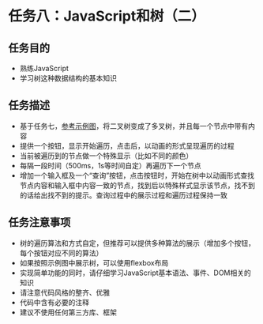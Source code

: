 # 任务八：JavaScript和树（二）

## 任务目的

- 熟练JavaScript
- 学习树这种数据结构的基本知识

## 任务描述

- 基于任务七，[参考示例图](http://7xrp04.com1.z0.glb.clouddn.com/task_2_23_1.jpg)，将二叉树变成了多叉树，并且每一个节点中带有内容
- 提供一个按钮，显示开始遍历，点击后，以动画的形式呈现遍历的过程
- 当前被遍历到的节点做一个特殊显示（比如不同的颜色）
- 每隔一段时间（500ms，1s等时间自定）再遍历下一个节点
- 增加一个输入框及一个“查询”按钮，点击按钮时，开始在树中以动画形式查找节点内容和输入框中内容一致的节点，找到后以特殊样式显示该节点，找不到的话给出找不到的提示。查询过程中的展示过程和遍历过程保持一致

## 任务注意事项

- 树的遍历算法和方式自定，但推荐可以提供多种算法的展示（增加多个按钮，每个按钮对应不同的算法）
- 如果按照示例图中展示树，可以使用flexbox布局
- 实现简单功能的同时，请仔细学习JavaScript基本语法、事件、DOM相关的知识
- 请注意代码风格的整齐、优雅
- 代码中含有必要的注释
- 建议不使用任何第三方库、框架